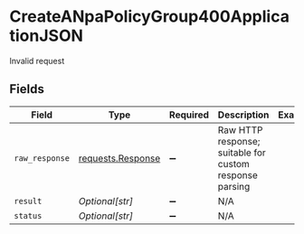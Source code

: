# CreateANpaPolicyGroup400ApplicationJSON

Invalid request


## Fields

| Field                                                                                 | Type                                                                                  | Required                                                                              | Description                                                                           | Example                                                                               |
| ------------------------------------------------------------------------------------- | ------------------------------------------------------------------------------------- | ------------------------------------------------------------------------------------- | ------------------------------------------------------------------------------------- | ------------------------------------------------------------------------------------- |
| `raw_response`                                                                        | [requests.Response](https://requests.readthedocs.io/en/latest/api/#requests.Response) | :heavy_minus_sign:                                                                    | Raw HTTP response; suitable for custom response parsing                               |                                                                                       |
| `result`                                                                              | *Optional[str]*                                                                       | :heavy_minus_sign:                                                                    | N/A                                                                                   | <string>                                                                              |
| `status`                                                                              | *Optional[str]*                                                                       | :heavy_minus_sign:                                                                    | N/A                                                                                   | <integer>                                                                             |